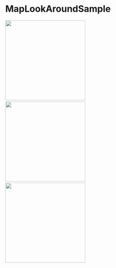 # MapLookAroundSample

<div>

<img src="https://user-images.githubusercontent.com/6063541/196016009-03a43d55-231d-4864-86a2-4378a832afd6.png" width="250">
　
<img src="https://user-images.githubusercontent.com/6063541/196016010-58425cb8-4fe5-40e7-985e-6e5f64c87dab.png" width="250">
　
<img src="https://user-images.githubusercontent.com/6063541/196016011-9418afcf-40af-4733-b87d-bb5b126ec596.png" width="250">

</div>
